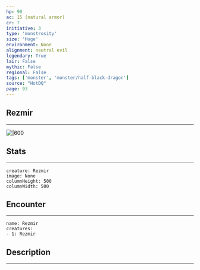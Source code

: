```yaml
---
hp: 90
ac: 15 (natural armor)
cr: 7
initiative: 3
type: 'monstrosity'    
size: 'Huge'
environment: None
alignment: neutral evil
legendary: True
lair: False
mythic: False
regional: False
tags: ['monster', 'monster/half-black-dragon']
source: "HotDQ"
page: 93
---
```


## Rezmir
---

![|600](D:/Program%20Files/5e.tools/img/bestiary/HotDQ/Rezmir.jpg)

## Stats
---

```statblock
creature: Rezmir
image: None
columnHeight: 500
columnWidth: 500
```

## Encounter
---

```encounter-table
name: Rezmir
creatures:
- 1: Rezmir
```

## Description
---




